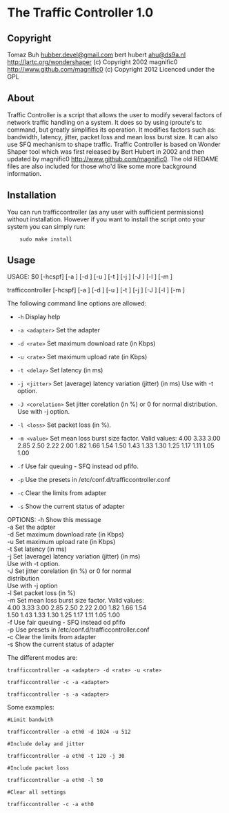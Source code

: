The Traffic Controller 1.0
==============

Copyright
-------------
Tomaz Buh <hubber.devel@gmail.com>
bert hubert <ahu@ds9a.nl> http://lartc.org/wondershaper (c) Copyright 2002
magnific0 http://www.github.com/magnific0 (c) Copyright 2012
Licenced under the GPL

About
--------------

Traffic Controller is a script that allows the user to modify several factors of network traffic handling on a system. It does so by using iproute's tc command, but greatly simplifies its operation. It modifies factors such as: bandwidth, latency, jitter, packet loss and mean loss burst size. It can also use SFQ mechanism to shape traffic. Traffic Controller is based on Wonder Shaper tool which was first released by Bert Hubert in 2002 and then updated by magnific0 http://www.github.com/magnific0. The old REDAME files are also included for those who'd like some more background information.



Installation
--------------

You can run trafficcontroller (as any user with sufficient permissions) without
installation. However if you want to install the script onto your system you can
simply run:

        sudo make install

Usage
--------------

USAGE: $0 [-hcspf] [-a <adapter>] [-d <rate>] [-u <rate>] [-t <delay>] [-j <jitter>] [-J <corelation>] [-l <loss>] [-m <value>]

trafficcontroller [-hcspf] [-a <adapter>] [-d <rate>] [-u <rate>] [-t <delay>] [-j <jitter>] [-J <corelation>] [-l <loss>] [-m <value>]

The following command line options are allowed:

- `-h` Display help

- `-a <adapter>` Set the adapter

- `-d <rate>` Set maximum download rate (in Kbps)

- `-u <rate>` Set maximum upload rate (in Kbps)

- `-t <delay>` Set latency (in ms)

- `-j <jitter>` Set (average) latency variation (jitter) (in ms)
		Use with -t option.
 
- `-J <corelation>` Set jitter corelation (in %) or 0 for normal
		    distribution. Use with -j option.  

- `-l <loss>` Set packet loss (in %). 

- `-m <value>` Set mean loss burst size factor. Valid values:
                    4.00 3.33 3.00 2.85 2.50 2.22 2.00 1.82 1.66 1.54
                    1.50 1.43 1.33 1.30 1.25 1.17 1.11 1.05 1.00 

- `-f` Use fair queuing - SFQ instead od pfifo. 

- `-p` Use the presets in /etc/conf.d/trafficcontroller.conf

- `-c` Clear the limits from adapter

- `-s` Show the current status of adapter


OPTIONS:
   -h               Show this message  
   -a <adapter>     Set the adpter  
   -d <rate>        Set maximum download rate (in Kbps)  
   -u <rate>        Set maximum upload rate (in Kbps)  
   -t <delay>       Set latency (in ms)  
   -j <jitter>      Set (average) latency variation (jitter) (in ms)  
                    Use with -t option.   
   -J <corelation>  Set jitter corelation (in %) or 0 for normal  
                    distribution  
                    Use with -j option   
   -l <loss>        Set packet loss (in %)  
   -m <value>       Set mean loss burst size factor. Valid values:  
                    4.00 3.33 3.00 2.85 2.50 2.22 2.00 1.82 1.66 1.54   
                    1.50 1.43 1.33 1.30 1.25 1.17 1.11 1.05 1.00  
   -f               Use fair queuing - SFQ instead od pfifo   
   -p               Use presets in /etc/conf.d/trafficcontroller.conf  
   -c               Clear the limits from adapter  
   -s               Show the current status of adapter  



The different modes are:

	trafficcontroller -a <adapter> -d <rate> -u <rate>

	trafficcontroller -c -a <adapter>

	trafficcontroller -s -a <adapter>

Some examples:

	#Limit bandwith  

	trafficcontroller -a eth0 -d 1024 -u 512  

	#Include delay and jitter  

	trafficcontroller -a eth0 -t 120 -j 30  

	#Include packet loss  

	trafficcontroller -a eth0 -l 50  

	#Clear all settings  

	trafficcontroller -c -a eth0  
